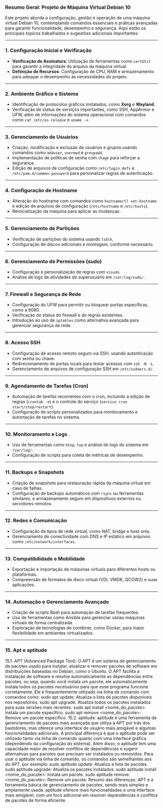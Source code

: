 ### **Resumo Geral: Projeto de Máquina Virtual Debian 10**

Este projeto aborda a configuração, gestão e operação de uma máquina virtual Debian 10, contemplando comandos essenciais e práticas avançadas para garantir funcionalidade, desempenho e segurança. Aqui estão os principais tópicos trabalhados e sugestões adicionais importantes:  

---

### **1. Configuração Inicial e Verificação**  
- **Verificação de Assinatura**: Utilização de ferramentas como `certUtil` para garantir a integridade do arquivo da máquina virtual.  
- **Definição de Recursos**: Configuração de CPU, RAM e armazenamento para adequar o desempenho às necessidades do projeto.  

---

### **2. Ambiente Gráfico e Sistema**  
- Identificação de protocolos gráficos instalados, como **Xorg** e **Wayland**.  
- Verificação de status de serviços importantes, como SSH, AppArmor e UFW, além de informações do sistema operacional com comandos como `cat /etc/os-release` e `uname -v`.  

---

### **3. Gerenciamento de Usuários**  
- Criação, modificação e exclusão de usuários e grupos usando comandos como `adduser`, `usermod` e `groupadd`.  
- Implementação de políticas de senha com `chage` para reforçar a segurança.  
- Edição de arquivos de configuração como `/etc/login.defs` e `/etc/pam.d/common-password` para personalizar regras de autenticação.  

---

### **4. Configuração de Hostname**  
- Alteração do hostname com comandos como `hostnamectl set-hostname` e edição de arquivos de configuração (`/etc/hostname` e `/etc/hosts`).  
- Reinicialização da máquina para aplicar as mudanças.  

---

### **5. Gerenciamento de Partições**  
- Verificação de partições do sistema usando `lsblk`.  
- Configuração de discos adicionais e montagem, conforme necessário.  

---

### **6. Gerenciamento de Permissões (sudo)**  
- Configuração e personalização de regras com `visudo`.  
- Análise de logs de atividades de superusuário em `/var/log/sudo/`.  

---

### **7. Firewall e Segurança de Rede**  
- Configuração do UFW para permitir ou bloquear portas específicas, como a 8080.  
- Verificação do status do firewall e de regras existentes.  
- Introdução ao uso de `iptables` como alternativa avançada para gerenciar segurança de rede.  

---

### **8. Acesso SSH**  
- Configuração de acesso remoto seguro via SSH, usando autenticação com senha ou chave.  
- Redirecionamento de portas locais para testar acessos com `ssh -N -L`.  
- Gerenciamento de arquivos de configuração SSH em `/etc/sudoers.d/`.  

---

### **9. Agendamento de Tarefas (Cron)**  
- Automação de tarefas recorrentes com o cron, incluindo a edição de regras (`crontab -e`) e o controle do serviço (`service cron start/stop/restart`).  
- Configuração de scripts personalizados para monitoramento e automação de tarefas no sistema.  

---

### **10. Monitoramento e Logs**  
- Uso de ferramentas como `htop`, `top` e análise de logs do sistema em `/var/log/`.  
- Configuração de scripts para coleta de métricas de desempenho.  

---

### **11. Backups e Snapshots**  
- Criação de snapshots para restauração rápida da máquina virtual em caso de falhas.  
- Configuração de backups automáticos com `rsync` ou ferramentas similares, e armazenamento seguro em dispositivos externos ou servidores remotos.  

---

### **12. Redes e Comunicação**  
- Configuração de tipos de rede virtual, como NAT, bridge e host-only.  
- Gerenciamento de conectividade com DNS e IP estático em arquivos como `/etc/network/interfaces`.  

---

### **13. Compatibilidade e Mobilidade**  
- Exportação e importação de máquinas virtuais para diferentes hosts ou plataformas.  
- Compreensão de formatos de disco virtual (VDI, VMDK, QCOW2) e suas aplicações.  

---

### **14. Automação e Gerenciamento Avançado**  
- Criação de scripts Bash para automação de tarefas frequentes.  
- Uso de ferramentas como Ansible para gerenciar várias máquinas virtuais de forma centralizada.  
- Exploração de tecnologias de contêiner, como Docker, para maior flexibilidade em ambientes virtualizados.  

---
### **15. Apt e aptitude**  

15.1. APT (Advanced Package Tool):
O APT é um sistema de gerenciamento de pacotes usado para instalar, atualizar e remover pacotes de software em distribuições baseadas no Debian, como o Ubuntu.
O APT facilita a instalação de software e resolve automaticamente as dependências entre pacotes, ou seja, quando você instala um pacote, ele automaticamente instala todos os pacotes necessários para que esse programa funcione corretamente.
Ele é frequentemente utilizado via linha de comando com comandos como:
sudo apt update: Atualiza a lista de pacotes disponíveis nos repositórios.
sudo apt upgrade: Atualiza todos os pacotes instalados para suas versões mais recentes.
sudo apt install <nome_do_pacote>: Instala um pacote específico.
sudo apt remove <nome_do_pacote>: Remove um pacote específico.
15.2. aptitude:
aptitude é uma ferramenta de gerenciamento de pacotes mais avançada que utiliza a APT por trás dos bastidores, mas oferece uma interface de usuário mais amigável e algumas funcionalidades adicionais.
A principal diferença é que o aptitude pode ser utilizado tanto via linha de comando quanto com uma interface gráfica (dependendo da configuração do sistema).
Além disso, o aptitude tem uma capacidade maior de resolver conflitos de dependências e sugerir alternativas para pacotes que precisam ser instalados ou removidos.
Para usar o aptitude via linha de comando, os comandos são semelhantes aos do APT, por exemplo:
sudo aptitude update: Atualiza a lista de pacotes.
sudo aptitude upgrade: Atualiza os pacotes instalados.
sudo aptitude install <nome_do_pacote>: Instala um pacote.
sudo aptitude remove <nome_do_pacote>: Remove um pacote.
Resumo das diferenças:
APT é a ferramenta básica de gerenciamento de pacotes, sendo mais simples e amplamente usada.
aptitude oferece mais funcionalidades e uma interface mais amigável, com um foco adicional em resolver dependências e conflitos de pacotes de forma eficiente.

